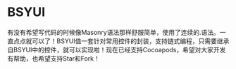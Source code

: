 # BSYUI
有没有希望写代码的时候像Masonry语法那样舒服简单，使用了连续的.语法。一直点点就可以了！BSYUI值一套针对常用控件的封装，支持链式编程，只需要继承自BSYUI中的控件，就可以实现啦！现在已经支持Cocoapods，希望对大家开发有帮助，也希望支持Star和Fork！
